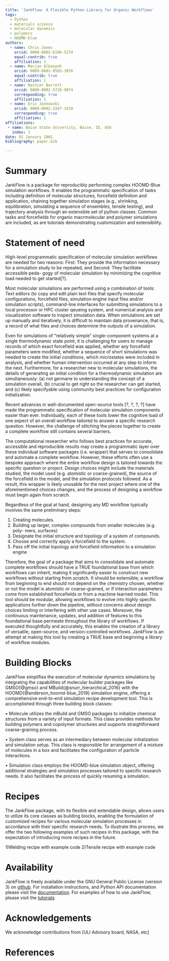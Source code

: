```yaml
---
title: 'JankFlow: A Flexible Python Library for Organic Workflows'
tags:
  - Python
  - materials science
  - molecular dynamics
  - polymers
  - HOOMD-blue
authors:
  - name: Chris Jones
    orcid: 0000-0002-6196-5274
    equal-contrib: true
    affiliation: 1
  - name: Marjan Albooyeh
    orcid: 0009-0001-9565-3076
    equal-contrib: true
    affiliation: 1
  - name: Rainier Barrett
    orcid: 0000-0002-5728-9074
    corresponding: true
    affiliation: 1
  - name: Eric Jankowski
    orcid: 0000-0002-3267-1410
    corresponding: true 
    affiliation: 1
affiliations:
 - name: Boise State University, Boise, ID, USA
   index: 1
date: 01 January 2001
bibliography: paper.bib

---
```

# Summary
JankFlow is a package for reproducibly performing complex HOOMD-Blue simulation workflows. It enables the programmatic specification of tasks including
definition of molecular structures, forcefield definition and application, chaining
together simulation stages (e.g., shrinking, equilibration, simulating a sequence
of ensembles, tensile testing), and trajectory analysis through an extensible set
of python classes. Common tasks and forcefields for organic macrmolecular and
polymer simulations are included, as are tutorials demonstrating customization
and extensibility.

# Statement of need

High-level programmatic specification of molecular simulation workflows are
needed for two reasons: First: They provide the information necessary for a
simulation study to be repeated, and Second: They facilitate accessible peda-
gogy of molecular simulation by minimizing the cognitive load needed to get
started[?].

Most molecular simulations are performed using a combination of tools:
Text editors (to copy and edit plain text files that specify molecular 
configurations, forcefield files, simulation engine input files and/or simulation scripts),
command-line interfaces for submitting simulations to a local processor or HPC
cluster qeueing system, and numerical analysis and visualization software to 
inspect simulation data. When simulations are set up manually and iteratively,
it is difficult to maintain data provenance, that is, a record of what files and
choices determine the outputs of a simulation.

Even for simulations of “relatively simple” single-component systems at a
single thermodynamic state point, it is challenging for users to manage records
of which exact forcefield was applied, whether any forcefield parameters were
modified, whether a sequence of short simulations was needed to create the
initial conditions, which microstates were included in analysis, and whether
human intervention occurred at any step to inform the next. Furthermore, for
a researcher new to molecular simulations, the details of generating an initial
condition for a thermodynamic simulation are simultaneously: (a) not germane
to understanding the concept of a simulation overall, (b) crucial to get right so
the researcher can get started, and (c) likely specifyable using community best
practices for configuration initialization.

Recent advances in well-documented open-source tools [?, ?, ?, ?] have made
the programmatic specification of molecular simulation components easier than
ever. Individually, each of these tools lower the cognitive load of one aspect of
an overall workflow tailored to answer a specific research question. However,
the challenge of stitching the pieces together to create a complete workflow still
contains several barriers.

The computational researcher who follows best practices for accurate, 
accessible and reproducible results may create a programmatic layer over these
individual software packages (i.e. wrapper) that serves to consolidate and 
automate a complete workflow. However, these efforts often use a bespoke approach
where the entire workflow design is tailored towards the specific question or
project. Design choices might include the materials studied, the model used
(e.g. atomistic or coarse-grained), the source of the forcefield in the model, and
the simulation protocols followed. As a result, this wrapper is likely unusable
for the next project where one of the aforementioned choices changes, and the
process of designing a workflow must begin again from scratch.

Regardless of the goal at hand, designing any MD workflow typically involves
the same preliminary steps:
1. Creating molecules.
2. Building up larger, complex compounds from smaller molecules (e.g. poly-
mers, surfaces)
3. Designate the initial structure and topology of a system of compounds.
4. Choose and correctly apply a forcefield to the system.
5. Pass off the initial topology and forcefield information to a simulation
engine

Therefore, the goal of a package that aims to consolidate and automate 
complete workflows should have a TRUE foundational base from which workflows
can inherit, making it significantly easier to construct new workflows without
starting from scratch. It should be extensible; a workflow from beginning to
end should not depend on the chemistry chosen, whether or not the model is
atomistic or coarse-grained, or if interaction parameters come from established
forcefields or from a machine learned model. This tool should be modular,
allowing workflows to evolve into highly specific applications further down the
pipeline, without concerns about design choices limiting or interfering with other
use cases. Moreover, the continuous maintenance, updates, and addition of features to this foundational base permeate throughout the library of workflows.
If executed thoughtfully and accurately, this enables the creation of a library
of versatile, open-source, and version-controlled workflows. JankFlow is an 
attempt at making this tool by creating a TRUE base and beginning a library of
workflow modules.

[//]: # (1-2 sentnces about the popular simulation engines &#40;gromacs, lammps, hoomd,)

[//]: # (openmm&#41;. Gromacs and lammps have lots of cool features, but don’t have rich)

[//]: # (APIs, and involve text based input files which make it hard to be TRUE. Hoomd)

[//]: # (and openmm have robust APIs, but don’t have the same level of featureizaiton)

[//]: # (as lammps and gromacs. This package aims to add a layer of featureizaiton on)

[//]: # (top of hoomd.)


# Building Blocks
JankFlow simplifies the execution of molecular dynamics simulations by 
integrating the capabilities of molecular builder packages like GMSO{@gmso} and MBuild{@snurr_hierarchical_2016}
with the HOOMD{@anderson_hoomd-blue_2019} simulation engine, offering a comprehensive end-to-end simulation recipe development tool.
This is accomplished through three building block classes:

• Molecule utilizes the mBuild and GMSO packages to initialize chemical
structures from a variety of input formats. This class provides methods
for building polymers and copolymer structures and supports straightforward 
coarse-graining process.

• System class serves as an intermediary between molecular initialization
and simulation setup. This class is responsible for arrangement of a mixture 
of molecules in a box and facilitates the configuration of particle
interactions.

• Simulation class employs the HOOMD-blue simulation object, offering
additional strategies and simulation processes tailored to specific research
needs. It also facilitates the process of quickly resuming a simulation.


# Recipes
The JankFlow package, with its flexible and extendable design, allows users
to utilize its core classes as building blocks, enabling the formulation of 
customized recipes for various molecular simulation processes in accordance with
their specific research needs. To illustrate this process, we offer the two 
following examples of such recipes in this package, with the expectation of introducing
more recipes in the future.

1)Welding recipe with example code
2)Tensile recipe with example code

# Availability
JankFlow is freely available under the GNU General Public License (version 3) 
on [github](https://github.com/cmelab/JankFlow). For installation instructions,
and Python API documentation 
please visit the [documentation](https://jankflow.readthedocs.io/en/latest/).
For examples of how to use JankFlow,
please visit the [tutorials](https://github.com/cmelab/JankFlow/tree/main/tutorials)
# Acknowledgements
We acknowledge contributions from [ULI Advisory board, NASA, etc]

# References